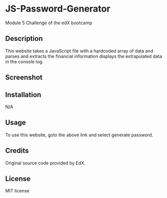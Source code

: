 # JS-Password-Generator

Module 5 Challenge of the edX bootcamp

## Description

This website takes a JavaScript file with a hardcoded array of data and parses and extracts the financial information displays the extrapulated data in the console log.

## Screenshot




## Installation

N/A

## Usage

To use this website, goto the above link and select generate password. 

## Credits

Original source code provided by EdX.

## License

MIT license
